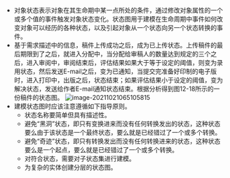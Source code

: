 - 对象状态表示对象在其生命期中某一点所处的条件，通过修改对象属性的一个或多个值的事件触发对象状态变化。状态图用于建模在生命周期中事件如何改变对象可以经历的各种状态，以及引起对象从一个状态向另一个状态转换的事件。
- 基于需求描述中的信息，稿件上传成功之后，成为已上传状态。上传稿件的最后期限到了之后，就进入分配中，当分配给审稿人的数量达到规定的三个之后，进入审阅中，审阅结束后，评估结果如果大于等于设定的阈值，则变为录用状态，然后发送E-mail之后，变为已通知，当提交完准备好印制的电子版时，进入打印中，出版之后，状态结束；如果评估结果小于设定的阈值，变为解决状态，发送给作者E-mail通知状态结束。根据分析得到图12-18所示的一份稿件的状态图。
  ![image-20211021065105815](https://img.mhugh.net/typora/image-20211021065105815.png)
- 建模状态图时应该注意遵循如下指导原则。
	- 状态名称要简单但具有描述性。
	- 避免“黑洞”状态，即只有变换进来而没有任何转换发出的状态，这种状态要么由于该状态是一个最终状态，要么就是已经错过了一个或多个转换。
	- 避免“奇迹”状态，即只有转换发出而没有任何转换进来的状态，这种状态要么是一个起点，要么就是已经错过了一个或多个转换。
	- 对符合状态，需要对子状态集进行建模。
	- 为复杂的实体创建分层的状态图。